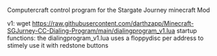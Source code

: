 Computercraft control program for the Stargate Journey minecraft Mod

v1:
wget https://raw.githubusercontent.com/darthzapp/Minecraft-SGJurney-CC-Dialing-Program/main/dialingprogram_v1.lua startup
functions:
the dialingprogram_v1.lua uses a floppydisc per address to stimely use it with redstone buttons
